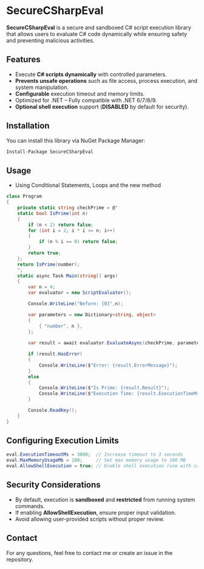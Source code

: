 ﻿# SecureCSharpEval

**SecureCSharpEval**  is a secure and sandboxed C# script execution library that allows users to evaluate C# code dynamically while ensuring safety and preventing malicious activities.

## Features

- Execute **C# scripts dynamically** with controlled parameters.
- **Prevents unsafe operations** such as file access, process execution, and system manipulation.
- **Configurable** execution timeout and memory limits.
- Optimized for .NET – Fully compatible with .NET 6/7/8/9.
- **Optional shell execution** support (**DISABLED** by default for security).

## Installation

You can install this library via NuGet Package Manager:

```bash
Install-Package SecureCSharpEval
```

## Usage

- Using Conditional Statements, Loops and the new method

```csharp
class Program
{
    private static string checkPrime = @"
    static bool IsPrime(int n)
    {
        if (n < 2) return false;
        for (int i = 2; i * i <= n; i++)
        {
            if (n % i == 0) return false;
        }
        return true;
    };
    return IsPrime(number);
    ";
    static async Task Main(string[] args)
    {
        var n = 4;
        var evaluator = new ScriptEvaluator();

        Console.WriteLine("Before: {0}",n);

        var parameters = new Dictionary<string, object>
        {
            { "number", n },
        };
        
        var result = await evaluator.EvaluateAsync(checkPrime, parameters);

        if (result.HasError)
        {
            Console.WriteLine($"Error: {result.ErrorMessage}");
        }
        else
        {
            Console.WriteLine($"Is Prime: {result.Result}");
            Console.WriteLine($"Execution Time: {result.ExecutionTimeMs}ms");
        }

        Console.ReadKey();
    }
}
```

## Configuring Execution Limits

```csharp
eval.ExecutionTimeoutMs = 3000;  // Increase timeout to 3 seconds
eval.MaxMemoryUsageMb = 100;     // Set max memory usage to 100 MB
eval.AllowShellExecution = true; // Enable shell execution (use with caution)
```

## Security Considerations
- By default, execution is **sandboxed** and **restricted** from running system commands.
- If enabling **AllowShellExecution**, ensure proper input validation.
- Avoid allowing user-provided scripts without proper review.

## Contact

For any questions, feel free to contact me or create an issue in the repository.
